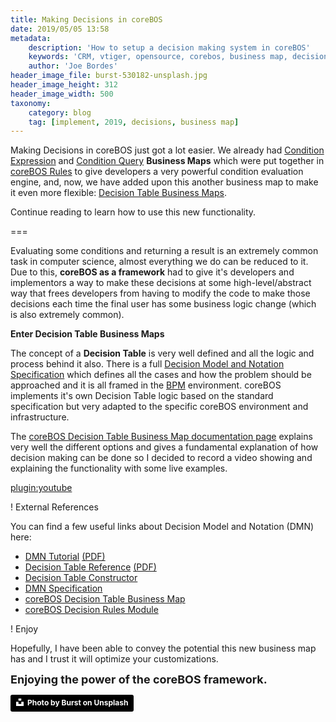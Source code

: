 ```yaml
---
title: Making Decisions in coreBOS
date: 2019/05/05 13:58
metadata:
    description: 'How to setup a decision making system in coreBOS'
    keywords: 'CRM, vtiger, opensource, corebos, business map, decision'
    author: 'Joe Bordes'
header_image_file: burst-530182-unsplash.jpg
header_image_height: 312
header_image_width: 500
taxonomy:
    category: blog
    tag: [implement, 2019, decisions, business map]
---
```


Making Decisions in coreBOS just got a lot easier. We already had [Condition Expression](https://corebos.com/documentation/doku.php?id=en:adminmanual:businessmappings:condition_expression&noprocess=1) and [Condition Query](https://corebos.com/documentation/doku.php?id=en:adminmanual:businessmappings:condition_query&noprocess=1) **Business Maps** which were put together in [coreBOS Rules](https://corebos.com/documentation/doku.php?id=en:devel:corebos_rules&noprocess=1) to give developers a very powerful condition evaluation engine, and, now, we have added upon this another business map to make it even more flexible: [Decision Table Business Maps](https://corebos.com/documentation/doku.php?id=en:adminmanual:businessmappings:decisiontable&noprocess=1).

Continue reading to learn how to use this new functionality.

===

Evaluating some conditions and returning a result is an extremely common task in computer science, almost everything we do can be reduced to it. Due to this, **coreBOS as a framework** had to give it's developers and implementors a way to make these decisions at some high-level/abstract way that frees developers from having to modify the code to make those decisions each time the final user has some business logic change (which is also extremely common).

**Enter Decision Table Business Maps**

The concept of a **Decision Table** is very well defined and all the logic and process behind it also. There is a full [Decision Model and Notation Specification](https://www.omg.org/spec/DMN) which defines all the cases and how the problem should be approached and it is all framed in the [BPM](https://en.wikipedia.org/wiki/Business_process_management) environment. coreBOS implements it's own Decision Table logic based on the standard specification but very adapted to the specific coreBOS environment and infrastructure. 

The [coreBOS Decision Table Business Map documentation page](https://corebos.com/documentation/doku.php?id=en:adminmanual:businessmappings:decisiontable&noprocess=1) explains very well the different options and gives a fundamental explanation of how decision making can be done so I decided to record a video showing and explaining the functionality with some live examples.

[plugin:youtube](https://youtu.be/pHX4FfhFYdQ)

! External References

You can find a few useful links about Decision Model and Notation (DMN) here:
  * [DMN Tutorial](https://camunda.com/dmn) [(PDF)](https://corebos.com/documentation/lib/exe/fetch.php?media=en:adminmanual:businessmappings:dmn_tutorial_-_dmn_1.1_tutorial_for_beginners_-_learn_dmn_camunda_bpm.pdf)
  * [Decision Table Reference](https://docs.camunda.org/manual/latest/reference/dmn11/decision-table) [(PDF)](https://corebos.com/documentation/lib/exe/fetch.php?media=en:adminmanual:businessmappings:dmndecisiontablereference.pdf)
  * [Decision Table Constructor](https://github.com/steffenbrand/dmn-decision-tables)
  * [DMN Specification](https://www.omg.org/spec/DMN)
  * [coreBOS Decision Table Business Map](https://corebos.com/documentation/doku.php?id=en:adminmanual:businessmappings:decisiontable&noprocess=1)
  * [coreBOS Decision Rules Module](https://github.com/tsolucio/DecisionTable)

! Enjoy

Hopefully, I have been able to convey the potential this new business map has and I trust it will optimize your customizations.

**<span style="font-size:large">Enjoying the power of the coreBOS framework.</span>**

<a style="background-color:black;color:white;text-decoration:none;padding:4px 6px;font-family:-apple-system, BlinkMacSystemFont, &quot;San Francisco&quot;, &quot;Helvetica Neue&quot;, Helvetica, Ubuntu, Roboto, Noto, &quot;Segoe UI&quot;, Arial, sans-serif;font-size:12px;font-weight:bold;line-height:1.2;display:inline-block;border-radius:3px" href="https://unsplash.com/@burst?utm_medium=referral&amp;utm_campaign=photographer-credit&amp;utm_content=creditBadge" target="_blank" rel="noopener noreferrer" title="Download free do whatever you want high-resolution photos from Burst"><span style="display:inline-block;padding:2px 3px"><svg xmlns="http://www.w3.org/2000/svg" style="height:12px;width:auto;position:relative;vertical-align:middle;top:-2px;fill:white" viewBox="0 0 32 32"><title>unsplash-logo</title><path d="M10 9V0h12v9H10zm12 5h10v18H0V14h10v9h12v-9z"></path></svg></span><span style="display:inline-block;padding:2px 3px">Photo by Burst on Unsplash</span></a>


